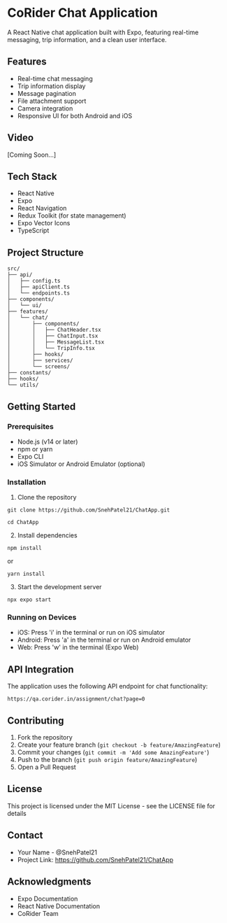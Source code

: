 # CoRider Chat Application

A React Native chat application built with Expo, featuring real-time messaging, trip information, and a clean user interface.

## Features

- Real-time chat messaging
- Trip information display
- Message pagination
- File attachment support
- Camera integration
- Responsive UI for both Android and iOS

## Video

[Coming Soon...]

## Tech Stack

- React Native
- Expo
- React Navigation
- Redux Toolkit (for state management)
- Expo Vector Icons
- TypeScript

## Project Structure
```
src/
├── api/
│   ├── config.ts
│   ├── apiClient.ts
│   └── endpoints.ts
├── components/
│   └── ui/
├── features/
│   └── chat/
│       ├── components/
│       │   ├── ChatHeader.tsx
│       │   ├── ChatInput.tsx
│       │   ├── MessageList.tsx
│       │   └── TripInfo.tsx
│       ├── hooks/
│       ├── services/
│       └── screens/
├── constants/
├── hooks/
└── utils/
```

## Getting Started

### Prerequisites

- Node.js (v14 or later)
- npm or yarn
- Expo CLI
- iOS Simulator or Android Emulator (optional)

### Installation

1. Clone the repository
```
git clone https://github.com/SnehPatel21/ChatApp.git
```
```
cd ChatApp
```
2. Install dependencies
```
npm install
```
or
```
yarn install
```
3. Start the development server
```
npx expo start
```

### Running on Devices

- iOS: Press 'i' in the terminal or run on iOS simulator
- Android: Press 'a' in the terminal or run on Android emulator
- Web: Press 'w' in the terminal (Expo Web)

## API Integration
The application uses the following API endpoint for chat functionality:
```
https://qa.corider.in/assignment/chat?page=0
```

## Contributing

1. Fork the repository
2. Create your feature branch (```git checkout -b feature/AmazingFeature```)
3. Commit your changes (```git commit -m 'Add some AmazingFeature'```)
4. Push to the branch (```git push origin feature/AmazingFeature```)
5. Open a Pull Request

## License
This project is licensed under the MIT License - see the LICENSE file for details

## Contact
- Your Name - @SnehPatel21
- Project Link: https://github.com/SnehPatel21/ChatApp

## Acknowledgments

- Expo Documentation
- React Native Documentation
- CoRider Team
